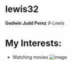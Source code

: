 # lewis32
**Godwin Judd Perez**
*9-Lewis*

# My Interests:
- Watching movies
![image](https://github.com/user-attachments/assets/6061baa6-3b1c-4edd-b1f2-d7510c8a0272)

